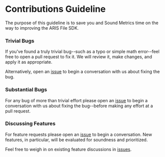 # Contributions Guideline

The purpose of this guideline is to save you and Sound Metrics time on the way to improving the ARIS File SDK.

### Trivial Bugs

If you've found a truly trivial bug--such as a typo or simple math error--feel free to open a
pull request to fix it. We will review it, make changes, and apply it as appropriate.

Alternatively, open an [issue](https://github.com/SoundMetrics/aris-file-sdk/issues) to begin a conversation
with us about fixing the bug.

### Substantial Bugs

For  any bug of more than trivial effort please open an
[issue](https://github.com/SoundMetrics/aris-file-sdk/issues) to begin a conversation
with us about fixing the bug--before making any effort at a pull request.

### Discussing Features

For feature requests please open an [issue](https://github.com/SoundMetrics/aris-file-sdk/issues) to begin a conversation.
New features, in particular, will be evaluated for soundness and prioritized.

Feel free to weigh in on existing feature discussions in [issues](https://github.com/SoundMetrics/aris-file-sdk/issues).
